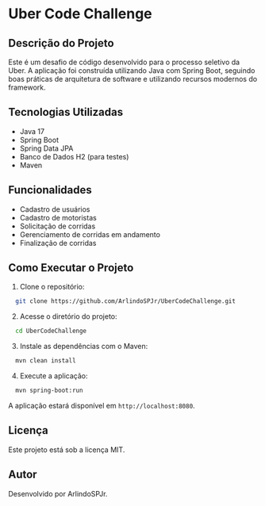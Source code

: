 # Uber Code Challenge

## Descrição do Projeto
Este é um desafio de código desenvolvido para o processo seletivo da Uber. A aplicação foi construída utilizando Java com Spring Boot, seguindo boas práticas de arquitetura de software e utilizando recursos modernos do framework.

## Tecnologias Utilizadas
- Java 17
- Spring Boot
- Spring Data JPA
- Banco de Dados H2 (para testes)
- Maven

## Funcionalidades
- Cadastro de usuários
- Cadastro de motoristas
- Solicitação de corridas
- Gerenciamento de corridas em andamento
- Finalização de corridas

## Como Executar o Projeto
1. Clone o repositório:
```bash
  git clone https://github.com/ArlindoSPJr/UberCodeChallenge.git
```

2. Acesse o diretório do projeto:
```bash
  cd UberCodeChallenge
```

3. Instale as dependências com o Maven:
```bash
  mvn clean install
```

4. Execute a aplicação:
```bash
  mvn spring-boot:run
```

A aplicação estará disponível em `http://localhost:8080`.

## Licença
Este projeto está sob a licença MIT.

## Autor
Desenvolvido por ArlindoSPJr.
